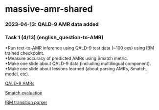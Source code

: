 # massive-amr-shared

### 2023-04-13: QALD-9 AMR data added

### Task 1 (4/13) (english_question-to-AMR)
  *Run text-to-AMR inference using QALD-9 test data (~100 exs) using IBM trained checkpoint.  
  *Measure accuracy of predicted AMRs using Smatch metric.  
  *Make one slide about QALD-9 data (including multilingual component).  
  *Make one slide about lessons learned (about parsing AMRs, Smatch, model, etc).  

[QALD-9 AMRs](https://github.com/IBM/AMR-annotations, "QALD-9 train/test")

[Smatch evaluation](https://github.com/snowblink14/smatch, "evaluation metric")

[IBM transition parser](https://github.com/IBM/transition-amr-parser, "AMR parser")